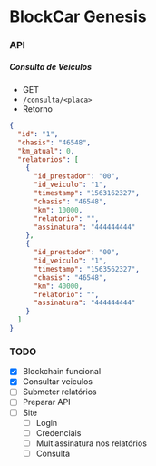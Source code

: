 # BlockCar Genesis

### API

##### Consulta de Veiculos
* GET
* ```/consulta/<placa>```
* Retorno
```json
{
  "id": "1",
  "chasis": "46548",
  "km_atual": 0,
  "relatorios": [
    {
      "id_prestador": "00",
      "id_veiculo": "1",
      "timestamp": "1563162327",
      "chasis": "46548",
      "km": 10000,
      "relatorio": "",
      "assinatura": "444444444"
    },
    {
      "id_prestador": "00",
      "id_veiculo": "1",
      "timestamp": "1563562327",
      "chasis": "46548",
      "km": 40000,
      "relatorio": "",
      "assinatura": "444444444"
    }
  ]
}
```

### TODO
- [x] Blockchain funcional
- [x] Consultar veiculos
- [ ] Submeter relatórios
- [ ] Preparar API
- [ ] Site
	- [ ] Login
	- [ ] Credenciais 
	- [ ] Multiassinatura nos relatórios
	- [ ] Consulta
